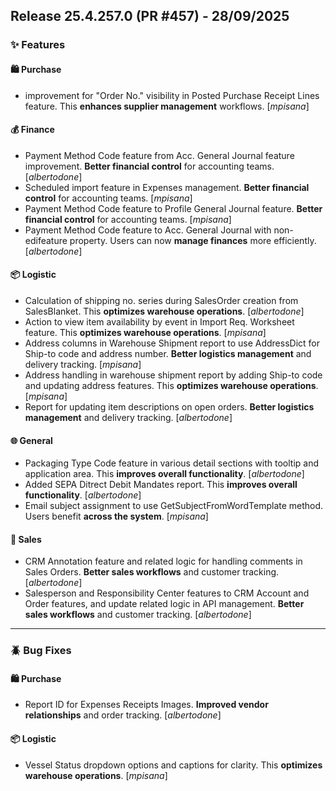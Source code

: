 ## Release 25.4.257.0 (PR #457) - 28/09/2025
### ✨ Features

#### 🛍️ Purchase
  * improvement for "Order No." visibility in Posted Purchase Receipt Lines feature. This **enhances supplier management** workflows. [*mpisana*]

#### 💰 Finance
  * Payment Method Code feature from Acc. General Journal feature improvement. **Better financial control** for accounting teams. [*albertodone*]
  * Scheduled import feature in Expenses management. **Better financial control** for accounting teams. [*mpisana*]
  * Payment Method Code feature to Profile General Journal feature. **Better financial control** for accounting teams. [*mpisana*]
  * Payment Method Code feature to Acc. General Journal with non-edifeature property. Users can now **manage finances** more efficiently. [*albertodone*]

#### 📦 Logistic
  * Calculation of shipping no. series during SalesOrder creation from SalesBlanket. This **optimizes warehouse operations**. [*albertodone*]
  * Action to view item availability by event in Import Req. Worksheet feature. This **optimizes warehouse operations**. [*mpisana*]
  * Address columns in Warehouse Shipment report to use AddressDict for Ship-to code and address number. **Better logistics management** and delivery tracking. [*mpisana*]
  * Address handling in warehouse shipment report by adding Ship-to code and updating address features. This **optimizes warehouse operations**. [*mpisana*]
  * Report for updating item descriptions on open orders. **Better logistics management** and delivery tracking. [*albertodone*]

#### 🌐 General
  * Packaging Type Code feature in various detail sections with tooltip and application area. This **improves overall functionality**. [*albertodone*]
  * Added SEPA Ditrect Debit Mandates report. This **improves overall functionality**. [*albertodone*]
  * Email subject assignment to use GetSubjectFromWordTemplate method. Users benefit **across the system**. [*mpisana*]

#### 🛒 Sales
  * CRM Annotation feature and related logic for handling comments in Sales Orders. **Better sales workflows** and customer tracking. [*albertodone*]
  * Salesperson and Responsibility Center features to CRM Account and Order features, and update related logic in API management. **Better sales workflows** and customer tracking. [*albertodone*]

---
### 🪲 Bug Fixes

#### 🛍️ Purchase
  * Report ID for Expenses Receipts Images. **Improved vendor relationships** and order tracking. [*albertodone*]

#### 📦 Logistic
  * Vessel Status dropdown options and captions for clarity. This **optimizes warehouse operations**. [*mpisana*]

